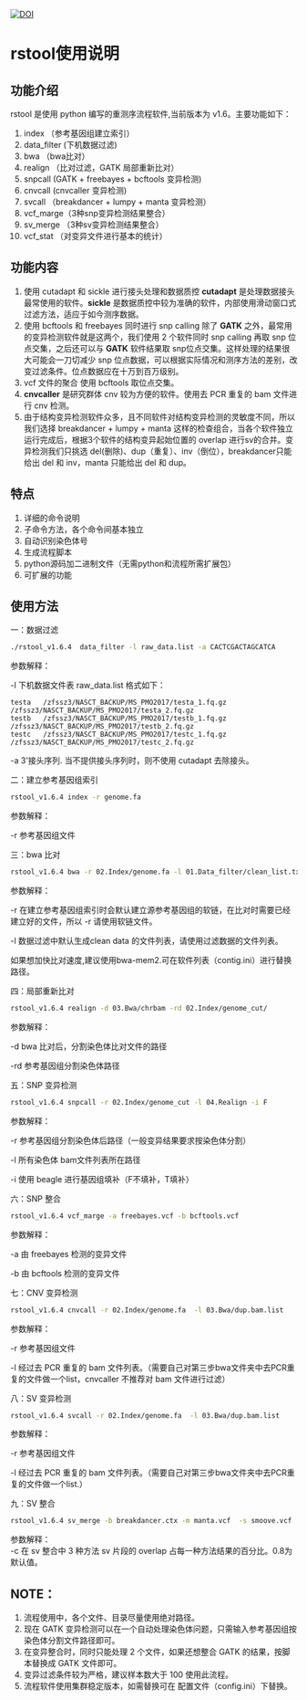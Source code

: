 [![DOI](https://zenodo.org/badge/258391040.svg)](https://zenodo.org/badge/latestdoi/258391040)
# rstool使用说明
## 功能介绍
rstool 是使用 python 编写的重测序流程软件,当前版本为 v1.6。主要功能如下：	
1. index	（参考基因组建立索引）
2. data_filter	(下机数据过滤)
3. bwa	（bwa比对）
4. realign	（比对过滤，GATK 局部重新比对）
5. snpcall	(GATK + freebayes + bcftools 变异检测)
6. cnvcall (cnvcaller 变异检测)
7. svcall （breakdancer + lumpy + manta 变异检测）
8. vcf_marge（3种snp变异检测结果整合）
9. sv_merge （3种sv变异检测结果整合）
10. vcf_stat （对变异文件进行基本的统计）

## 功能内容
1. 使用 cutadapt 和 sickle 进行接头处理和数据质控	
**cutadapt** 是处理数据接头最常使用的软件。**sickle** 是数据质控中较为准确的软件，内部使用滑动窗口式过滤方法，适应于如今测序数据。
2. 使用 bcftools 和 freebayes 同时进行 snp calling	
除了 **GATK** 之外，最常用的变异检测软件就是这两个，我们使用 2 个软件同时 snp calling 再取 snp 位点交集，之后还可以与 **GATK** 软件结果取 snp位点交集。这样处理的结果很大可能会一刀切减少 snp 位点数据，可以根据实际情况和测序方法的差别，改变过滤条件。位点数据应在十万到百万级别。
3. vcf 文件的聚合
使用 bcftools 取位点交集。
4. **cnvcaller** 是研究群体 cnv 较为方便的软件。使用去 PCR 重复的 bam 文件进行 cnv 检测。
5. 由于结构变异检测软件众多，且不同软件对结构变异检测的灵敏度不同，所以我们选择 breakdancer + lumpy + manta 这样的检查组合，当各个软件独立运行完成后，根据3个软件的结构变异起始位置的 overlap 进行sv的合并。变异检测我们只挑选 del(删除)、dup（重复）、inv（倒位），breakdancer只能给出 del 和 inv，manta 只能给出 del 和 dup。

## 特点
1. 详细的命令说明
2. 子命令方法，各个命令间基本独立
3. 自动识别染色体号
4. 生成流程脚本
5. python源码加二进制文件（无需python和流程所需扩展包）
6. 可扩展的功能

## 使用方法
一：数据过滤
```bash
./rstool_v1.6.4  data_filter -l raw_data.list -a CACTCGACTAGCATCA
```
参数解释：	

-l 下机数据文件表 raw_data.list 格式如下：
```
testa	/zfssz3/NASCT_BACKUP/MS_PMO2017/testa_1.fq.gz	/zfssz3/NASCT_BACKUP/MS_PMO2017/testa_2.fq.gz
testb	/zfssz3/NASCT_BACKUP/MS_PMO2017/testb_1.fq.gz	/zfssz3/NASCT_BACKUP/MS_PMO2017/testb_2.fq.gz
testc	/zfssz3/NASCT_BACKUP/MS_PMO2017/testc_1.fq.gz	/zfssz3/NASCT_BACKUP/MS_PMO2017/testc_2.fq.gz
```	
-a 3'接头序列.
当不提供接头序列时，则不使用 cutadapt 去除接头。

二：建立参考基因组索引	
```bash
rstool_v1.6.4 index -r genome.fa
```
参数解释：	

-r 参考基因组文件	

三：bwa 比对
```bash
rstool_v1.6.4 bwa -r 02.Index/genome.fa -l 01.Data_filter/clean_list.txt
```
参数解释：	

-r 在建立参考基因组索引时会默认建立源参考基因组的软链，在比对时需要已经建立好的文件，所以 -r 请使用软链文件。	

-l 数据过滤中默认生成clean data 的文件列表，请使用过滤数据的文件列表。	

如果想加快比对速度,建议使用bwa-mem2.可在软件列表（contig.ini）进行替换路径。

四：局部重新比对
```bash
rstool_v1.6.4 realign -d 03.Bwa/chrbam -rd 02.Index/genome_cut/
```
参数解释：	

-d bwa 比对后，分割染色体比对文件的路径	

-rd 参考基因组分割染色体路径	

五：SNP 变异检测
```bash
rstool_v1.6.4 snpcall -r 02.Index/genome_cut -l 04.Realign -i F
```
参数解释：	

-r 参考基因组分割染色体后路径（一般变异结果要求按染色体分割）	

-l 所有染色体 bam文件列表所在路径

-i 使用 beagle 进行基因组填补（F不填补，T填补）

六：SNP 整合
```bash
rstool_v1.6.4 vcf_marge -a freebayes.vcf -b bcftools.vcf
```
参数解释：	

-a 由 freebayes 检测的变异文件	

-b 由 bcftools 检测的变异文件

七：CNV 变异检测
```bash
rstool_v1.6.4 cnvcall -r 02.Index/genome.fa  -l 03.Bwa/dup.bam.list
```
参数解释：	

-r 参考基因组文件

-l 经过去 PCR 重复的 bam 文件列表。（需要自己对第三步bwa文件夹中去PCR重复的文件做一个list，cnvcaller 不推荐对 bam 文件进行过滤）

八：SV 变异检测
```bash
rstool_v1.6.4 svcall -r 02.Index/genome.fa  -l 03.Bwa/dup.bam.list
```
参数解释：	

-r 参考基因组文件

-l 经过去 PCR 重复的 bam 文件列表。（需要自己对第三步bwa文件夹中去PCR重复的文件做一个list.）

九：SV 整合
```bash
rstool_v1.6.4 sv_merge -b breakdancer.ctx -m manta.vcf  -s smoove.vcf  -c 0.8
```
参数解释：	
-c 在 sv 整合中 3 种方法 sv 片段的 overlap 占每一种方法结果的百分比。0.8为默认值。

## NOTE：
1. 流程使用中，各个文件、目录尽量使用绝对路径。
2. 现在 GATK 变异检测可以在一个自动处理染色体问题，只需输入参考基因组按染色体分割文件路径即可。
3. 在变异整合时，同时只能处理 2 个文件，如果还想整合 GATK 的结果，按脚本替换成 GATK 文件即可。
4. 变异过滤条件较为严格，建议样本数大于 100 使用此流程。
5. 流程软件使用集群稳定版本，如需替换可在 配置文件（config.ini）下替换。
